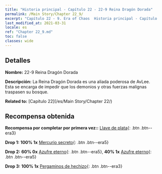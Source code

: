 ```yaml
---
title: "Historia principal - Capítulo 22 - 22-9 Reina Dragón Dorada"
permalink: /Main Story/Chapter 22_9/
excerpt: "Capítulo 22 - 9. Era of Chaos  Historia principal - Capítulo 22_9. 22-9 Reina Dragón Dorada"
last_modified_at: 2021-03-31
locale: es
ref: "Chapter 22_9.md"
toc: false
classes: wide
---
```


## Detalles

 **Nombre:** 22-9 Reina Dragón Dorada

 **Descripción:** La Reina Dragón Dorada es una aliada poderosa de AvLee. Esta se encarga de impedir que los demonios y otras fuerzas malignas traspasen su bosque.

 **Related to:** [Capítulo 22](/es/Main Story/Chapter 22/)

## Recompensa obtenida

 **Recompensa por completar por primera vez::** [Llave de plata](/es/Items/con_693/){: .btn .btn--era3}

 **Drop 1:** **100% 1x** [Mercurio secreto](/es/Items/mat_77/){: .btn .btn--era5}

 **Drop 2:** **60% 0x** [Azufre eterno](/es/Items/mat_71/){: .btn .btn--era5}, **40% 1x** [Azufre eterno](/es/Items/mat_71/){: .btn .btn--era5}

 **Drop 3:** **100% 1x** [Pergaminos de hechizo](/es/Items/con_694/){: .btn .btn--era3}


